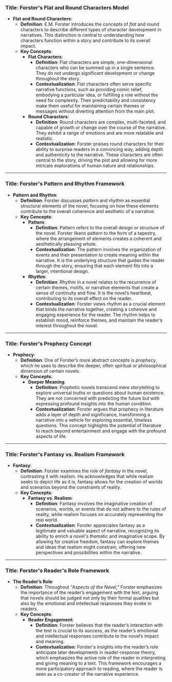 
### Title: **Forster's Flat and Round Characters Model**

- **Flat and Round Characters**:
  - **Definition**: E.M. Forster introduces the concepts of *flat* and *round* characters to describe different types of character development in narratives. This distinction is central to understanding how characters function within a story and contribute to its overall impact.
  - **Key Concepts**:
    - **Flat Characters**:
      - **Definition**: Flat characters are simple, one-dimensional characters who can be summed up in a single sentence. They do not undergo significant development or change throughout the story.
      - **Contextualization**: Flat characters often serve specific narrative functions, such as providing comic relief, embodying a particular idea, or fulfilling a role without the need for complexity. Their predictability and consistency make them useful for maintaining certain themes or messages without diverting attention from the main plot.
    - **Round Characters**:
      - **Definition**: Round characters are complex, multi-faceted, and capable of growth or change over the course of the narrative. They exhibit a range of emotions and are more relatable and realistic.
      - **Contextualization**: Forster praises round characters for their ability to surprise readers in a convincing way, adding depth and authenticity to the narrative. These characters are often central to the story, driving the plot and allowing for more intricate explorations of human nature and relationships.

***

### Title: **Forster's Pattern and Rhythm Framework**

- **Pattern and Rhythm**:
  - **Definition**: Forster discusses *pattern* and *rhythm* as essential structural elements of the novel, focusing on how these elements contribute to the overall coherence and aesthetic of a narrative.
  - **Key Concepts**:
    - **Pattern**:
      - **Definition**: Pattern refers to the overall design or structure of the novel. Forster likens pattern to the form of a tapestry, where the arrangement of elements creates a coherent and aesthetically pleasing whole.
      - **Contextualization**: The pattern involves the organization of events and their presentation to create meaning within the narrative. It is the underlying structure that guides the reader through the story, ensuring that each element fits into a larger, intentional design.
    - **Rhythm**:
      - **Definition**: Rhythm in a novel relates to the recurrence of certain themes, motifs, or narrative elements that create a sense of continuity and flow. It is the novel’s heartbeat, contributing to its overall effect on the reader.
      - **Contextualization**: Forster views rhythm as a crucial element that binds the narrative together, creating a cohesive and engaging experience for the reader. The rhythm helps to establish mood, reinforce themes, and maintain the reader’s interest throughout the novel.

***

### Title: **Forster's Prophecy Concept**

- **Prophecy**:
  - **Definition**: One of Forster’s more abstract concepts is *prophecy*, which he uses to describe the deeper, often spiritual or philosophical dimension of certain novels.
  - **Key Concepts**:
    - **Deeper Meaning**:
      - **Definition**: Prophetic novels transcend mere storytelling to explore universal truths or questions about human existence. They are not concerned with predicting the future but with expressing profound insights into the human condition.
      - **Contextualization**: Forster argues that prophecy in literature adds a layer of depth and significance, transforming a narrative into a vehicle for exploring essential, timeless questions. This concept highlights the potential of literature to reach beyond entertainment and engage with the profound aspects of life.

***

### Title: **Forster's Fantasy vs. Realism Framework**

- **Fantasy**:
  - **Definition**: Forster examines the role of *fantasy* in the novel, contrasting it with realism. He acknowledges that while realism seeks to depict life as it is, fantasy allows for the creation of worlds and scenarios beyond the constraints of reality.
  - **Key Concepts**:
    - **Fantasy vs. Realism**:
      - **Definition**: Fantasy involves the imaginative creation of scenarios, worlds, or events that do not adhere to the rules of reality, while realism focuses on accurately representing the real world.
      - **Contextualization**: Forster appreciates fantasy as a legitimate and valuable aspect of narrative, recognizing its ability to enrich a novel's thematic and imaginative scope. By allowing for creative freedom, fantasy can explore themes and ideas that realism might constrain, offering new perspectives and possibilities within the narrative.

***

### Title: **Forster's Reader's Role Framework**

- **The Reader’s Role**:
  - **Definition**: Throughout *"Aspects of the Novel,"* Forster emphasizes the importance of the reader’s engagement with the text, arguing that novels should be judged not only by their formal qualities but also by the emotional and intellectual responses they evoke in readers.
  - **Key Concepts**:
    - **Reader Engagement**:
      - **Definition**: Forster believes that the reader’s interaction with the text is crucial to its success, as the reader’s emotional and intellectual responses contribute to the novel’s impact and meaning.
      - **Contextualization**: Forster's insights into the reader’s role anticipate later developments in reader-response theory, which emphasizes the active role of the reader in interpreting and giving meaning to a text. This framework encourages a more participatory approach to reading, where the reader is seen as a co-creator of the narrative experience.
